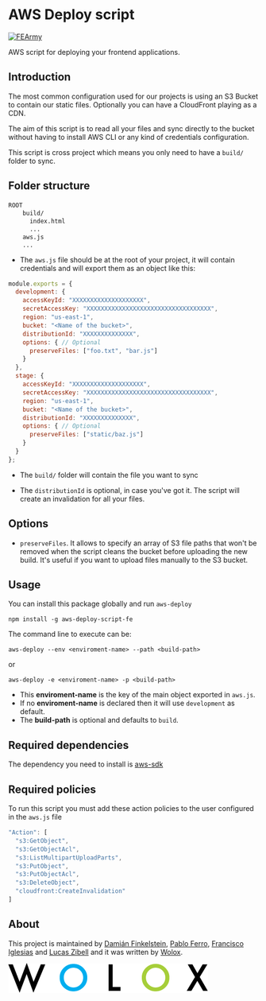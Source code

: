 # AWS Deploy script

[![FEArmy](https://github.com/Wolox/react-chat-widget/raw/master/assets/FEA_open_source_sm.png)](https://github.com/orgs/Wolox/teams/front-end-army/members)

AWS script for deploying your frontend applications.

## Introduction

The most common configuration used for our projects is using an S3 Bucket to contain our static files. Optionally you can have a CloudFront playing as a CDN.

The aim of this script is to read all your files and sync directly to the bucket without having to install AWS CLI or any kind of credentials configuration.


This script is cross project which means you only need to have a `build/` folder to sync.

## Folder structure
```
ROOT
    build/
      index.html
      ...
    aws.js
    ...
```

- The `aws.js` file should be at the root of your project, it will contain credentials and will export them as an object like this:

```js
module.exports = {
  development: {
    accessKeyId: "XXXXXXXXXXXXXXXXXXXX",
    secretAccessKey: "XXXXXXXXXXXXXXXXXXXXXXXXXXXXXXXXXXX",
    region: "us-east-1",
    bucket: "<Name of the bucket>",
    distributionId: "XXXXXXXXXXXXXX",
    options: { // Optional
      preserveFiles: ["foo.txt", "bar.js"]
    }
  },
  stage: {
    accessKeyId: "XXXXXXXXXXXXXXXXXXXX",
    secretAccessKey: "XXXXXXXXXXXXXXXXXXXXXXXXXXXXXXXXXXX",
    region: "us-east-1",
    bucket: "<Name of the bucket>",
    distributionId: "XXXXXXXXXXXXXX",
    options: { // Optional
      preserveFiles: ["static/baz.js"]
    }
  }
};
```

- The  `build/` folder will contain the file you want to sync

- The `distributionId` is optional, in case you've got it. The script will create an invalidation for all your files.

## Options

- `preserveFiles`. It allows to specify an array of S3 file paths that won't be removed when the script cleans the bucket before uploading the new build. It's useful if you want to upload files manually to the S3 bucket.

## Usage

You can install this package globally and run `aws-deploy`

```
npm install -g aws-deploy-script-fe
```

The command line to execute can be:

```
aws-deploy --env <enviroment-name> --path <build-path>
```
or
```
aws-deploy -e <enviroment-name> -p <build-path>
```

* This **enviroment-name** is the key of the main object exported in `aws.js`.
* If no **enviroment-name** is declared then it will use `development` as default.
* The **build-path** is optional and defaults to `build`.

## Required dependencies

The dependency you need to install is [aws-sdk](https://www.npmjs.com/package/aws-sdk)


## Required policies

To run this script you must add these action policies to the user configured in the `aws.js` file

```js
"Action": [
  "s3:GetObject",
  "s3:GetObjectAcl",
  "s3:ListMultipartUploadParts",
  "s3:PutObject",
  "s3:PutObjectAcl",
  "s3:DeleteObject",
  "cloudfront:CreateInvalidation"
]
```

## About

This project is maintained by [Damián Finkelstein](https://github.com/damfinkel), [Pablo Ferro](https://github.com/pabloferro), [Francisco Iglesias](https://github.com/FrankIglesias) and [Lucas Zibell](https://github.com/LucasZibell) and it was written by [Wolox](http://www.wolox.com.ar).

![Wolox](https://raw.githubusercontent.com/Wolox/press-kit/master/logos/logo_banner.png)
